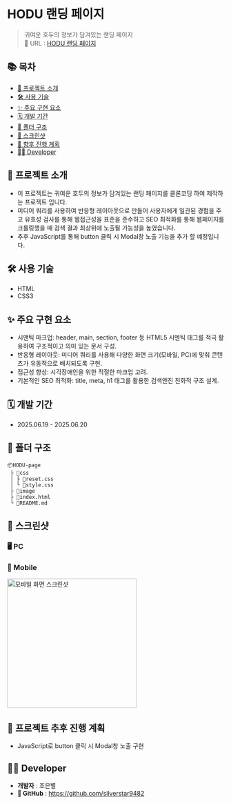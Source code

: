 # HODU 랜딩 페이지

> 귀여운 호두의 정보가 담겨있는 랜딩 페이지<br />
> 🔗 URL : [HODU 랜딩 페이지](https://silverstar9482.github.io/HODU-page/)

## 📚 목차

-   [📝 프로젝트 소개](#-프로젝트-소개)
-   [🛠️ 사용 기술](#️-사용-기술)
-   [✨ 주요 구현 요소](#-주요-구현-요소)
-   [🗓️ 개발 기간](#️-개발-기간)
-   [📁 폴더 구조](#-폴더-구조)
-   [📸 스크린샷](#-스크린샷)
-   [🔎 향후 진행 계획](#-향후-진행-계획)
-   [🙋‍♂️ Developer](#️-developer)

## 📝 프로젝트 소개

-   이 프로젝트는 귀여운 호두의 정보가 담겨있는 랜딩 페이지를 클론코딩 하여 제작하는 프로젝트 입니다.
-   미디어 쿼리를 사용하여 반응형 레이아웃으로 만들어 사용자에게 일관된 경험을 주고 유효성 검사를 통해 웹접근성을 표준을 준수하고 SEO 최적화를 통해 웹페이지를 크롤링했을 때 검색 결과 최상위에 노출될 가능성을 높였습니다.
-   추후 JavaScript를 통해 button 클릭 시 Modal창 노출 기능을 추가 할 예정입니다.

## 🛠️ 사용 기술

-   HTML
-   CSS3

## ✨ 주요 구현 요소

-   시맨틱 마크업: header, main, section, footer 등 HTML5 시멘틱 태그를 적극 활용하여 구조적이고 의미 있는 문서 구성.
-   반응형 레이아웃: 미디어 쿼리를 사용해 다양한 화면 크기(모바일, PC)에 맞춰 콘텐츠가 유동적으로 배치되도록 구현.
-   접근성 향상: 시각장애인을 위한 적절한 마크업 고려.
-   기본적인 SEO 최적화: title, meta, h1 태그를 활용한 검색엔진 친화적 구조 설계.

## 🗓️ 개발 기간

-   2025.06.19 - 2025.06.20

## 📁 폴더 구조

```
📦HODU-page
 ├ 📂css
 │ ├ 📜reset.css
 │ └ 📜style.css
 ├ 📂image
 ├ 📜index.html
 └ 📜README.md
```

## 📸 스크린샷

### 🖥️ PC

<!-- <img src="./image/1000-hour-PC.png" alt="PC 화면 스크린샷" width="600"> -->

### 📱 Mobile

<img src="./images/mobile-page.png" alt="모바일 화면 스크린샷" width="300">

## 🔎 프로젝트 추후 진행 계획

-   JavaScript로 button 클릭 시 Modal창 노출 구현

## 🙋‍♂️ Developer

-   **개발자** : 조은별
-   **📌 GitHub** : https://github.com/silverstar9482
